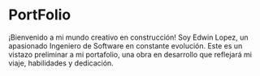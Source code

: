 # PortFolio
¡Bienvenido a mi mundo creativo en construcción! Soy Edwin Lopez, un apasionado Ingeniero de Software en constante evolución. Este es un vistazo preliminar a mi portafolio, una obra en desarrollo que reflejará mi viaje, habilidades y dedicación.
